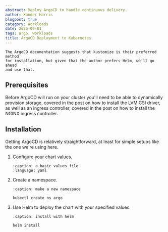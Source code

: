 ```yaml
---
abstract: Deploy ArgoCD to handle continuous delivery.
author: Xander Harris
blogpost: true
category: Workloads
date: 2025-09-01
tags: argo, workloads
title: ArgoCD Deployment to Kubernetes
---
```


```{note}
The ArgoCD documentation suggests that kustomize is their preferred method
for installation, but given that the author prefers Helm, we'll go ahead
and use that.
```

## Prerequisites

Before ArgoCD will run on your cluster you'll need to be able to dynamically
provision storage, covered in the post on how to install the LVM CSI driver,
as well as an ingress controller, covered in the post on how to install the
NGINX ingress controller.

## Installation

Getting ArgoCD is relatively straightforward, at least for simple setups like
the one we're using here. 

1. Configure your chart values.

   ```{literalinclude} 2025-09-01.argo.values.yaml 
   :caption: a basic values file
   :language: yaml
   ```
2. Create a namespace.

   ```{code-block} shell
   :caption: make a new namespace

   kubectl create ns argo
   ```
3. Use Helm to deploy the chart with your specified values.

   ```{code-block} shell
   :caption: install with helm

   helm install 
   ```
